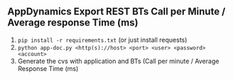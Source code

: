 ## AppDynamics Export REST BTs Call per Minute / Average response Time (ms)

1. `pip install -r requirements.txt` (or just install requests)
2. `python app-doc.py <http(s)://host> <port> <user> <password> <account>`
3. Generate the cvs with application and BTs (Call per minute / Average Response Time (ms)
